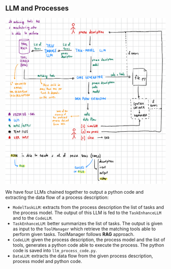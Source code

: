 ## LLM and Processes

![architecture](architecture.png)

We have four LLMs chained together to output a python code and extracting the data flow of a process description:
- `ModelTaskLLM`: extracts from the process description the list of tasks and the process model. The output of this LLM is fed to the `TaskEnhanceLLM` and to the `CodeLLM`.
- `TaskEnhanceLLM`: better summarizes the list of tasks. The output is given as input to the `ToolManager` which retrieve the matching tools able to perform given tasks. ToolManager follows **RAG** approach.
- `CodeLLM`: given the process description, the process model and the list of tools, generates a python code able to execute the process. The python code is saved into `llm_process_code.py`.
- `DataLLM`: extracts the data flow from the given process description, process model and python code.
